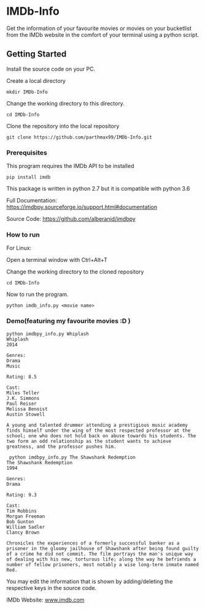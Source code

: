 # IMDb-Info

Get the information of your favourite movies or movies on your bucketlist from the IMDb website in the comfort of your terminal using a python script. 

## Getting Started

Install the source code on your PC.

Create a local directory

```
mkdir IMDb-Info
```
Change the working directory to this directory.

```
cd IMDb-Info
```
Clone the repository into the local repository

```
git clone https://github.com/parthmax99/IMDb-Info.git
```



### Prerequisites

This program requires the IMDb API to be installed

```
pip install imdb
```
This package is written in python 2.7 but it is compatible with python 3.6

Full Documentation: https://imdbpy.sourceforge.io/support.html#documentation

Source Code: https://github.com/alberanid/imdbpy

### How to run
For Linux:

Open a terminal window with Ctrl+Alt+T

Change the working directory to the cloned repository

```
cd IMDb-Info
```
Now to run the program.

```
python imdb_info.py <movie name>
```

### Demo(featuring my favourite movies :D )
```
python imdbpy_info.py Whiplash
Whiplash
2014

Genres: 
Drama
Music

Rating: 8.5

Cast: 
Miles Teller
J.K. Simmons
Paul Reiser
Melissa Benoist
Austin Stowell

A young and talented drummer attending a prestigious music academy finds himself under the wing of the most respected professor at the school; one who does not hold back on abuse towards his students. The two form an odd relationship as the student wants to achieve greatness, and the professor pushes him.
```

```
 python imdbpy_info.py The Shawshank Redemption
The Shawshank Redemption
1994

Genres: 
Drama

Rating: 9.3

Cast: 
Tim Robbins
Morgan Freeman
Bob Gunton
William Sadler
Clancy Brown

Chronicles the experiences of a formerly successful banker as a prisoner in the gloomy jailhouse of Shawshank after being found guilty of a crime he did not commit. The film portrays the man's unique way of dealing with his new, torturous life; along the way he befriends a number of fellow prisoners, most notably a wise long-term inmate named Red.
```

You may edit the information that is shown by adding/deleting the respective keys in the source code.

IMDb Website: www.imdb.com






